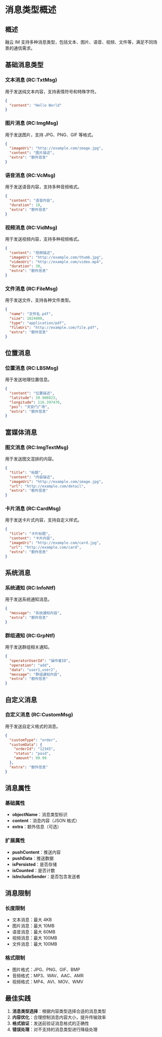 # 消息类型概述

## 概述

融云 IM 支持多种消息类型，包括文本、图片、语音、视频、文件等，满足不同场景的通信需求。

## 基础消息类型

### 文本消息 (RC:TxtMsg)
用于发送纯文本内容，支持表情符号和特殊字符。

```json
{
  "content": "Hello World"
}
```

### 图片消息 (RC:ImgMsg)
用于发送图片，支持 JPG、PNG、GIF 等格式。

```json
{
  "imageUri": "http://example.com/image.jpg",
  "content": "图片描述",
  "extra": "额外信息"
}
```

### 语音消息 (RC:VcMsg)
用于发送语音内容，支持多种音频格式。

```json
{
  "content": "语音内容",
  "duration": 10,
  "extra": "额外信息"
}
```

### 视频消息 (RC:VidMsg)
用于发送视频内容，支持多种视频格式。

```json
{
  "content": "视频描述",
  "imageUri": "http://example.com/thumb.jpg",
  "videoUri": "http://example.com/video.mp4",
  "duration": 30,
  "extra": "额外信息"
}
```

### 文件消息 (RC:FileMsg)
用于发送文件，支持各种文件类型。

```json
{
  "name": "文件名.pdf",
  "size": 1024000,
  "type": "application/pdf",
  "fileUri": "http://example.com/file.pdf",
  "extra": "额外信息"
}
```

## 位置消息

### 位置消息 (RC:LBSMsg)
用于发送地理位置信息。

```json
{
  "content": "位置描述",
  "latitude": 39.908823,
  "longitude": 116.397470,
  "poi": "天安门广场",
  "extra": "额外信息"
}
```

## 富媒体消息

### 图文消息 (RC:ImgTextMsg)
用于发送图文混排的内容。

```json
{
  "title": "标题",
  "content": "内容描述",
  "imageUri": "http://example.com/image.jpg",
  "url": "http://example.com/detail",
  "extra": "额外信息"
}
```

### 卡片消息 (RC:CardMsg)
用于发送卡片式内容，支持自定义样式。

```json
{
  "title": "卡片标题",
  "content": "卡片内容",
  "imageUri": "http://example.com/card.jpg",
  "url": "http://example.com/card",
  "extra": "额外信息"
}
```

## 系统消息

### 系统通知 (RC:InfoNtf)
用于发送系统通知消息。

```json
{
  "message": "系统通知内容",
  "extra": "额外信息"
}
```

### 群组通知 (RC:GrpNtf)
用于发送群组相关通知。

```json
{
  "operatorUserId": "操作者ID",
  "operation": "add",
  "data": "user1,user2",
  "message": "群组通知内容",
  "extra": "额外信息"
}
```

## 自定义消息

### 自定义消息 (RC:CustomMsg)
用于发送自定义格式的消息。

```json
{
  "customType": "order",
  "customData": {
    "orderId": "12345",
    "status": "paid",
    "amount": 99.99
  },
  "extra": "额外信息"
}
```

## 消息属性

### 基础属性
- **objectName**：消息类型标识
- **content**：消息内容（JSON 格式）
- **extra**：额外信息（可选）

### 扩展属性
- **pushContent**：推送内容
- **pushData**：推送数据
- **isPersisted**：是否存储
- **isCounted**：是否计数
- **isIncludeSender**：是否包含发送者

## 消息限制

### 长度限制
- 文本消息：最大 4KB
- 图片消息：最大 10MB
- 语音消息：最大 60MB
- 视频消息：最大 100MB
- 文件消息：最大 100MB

### 格式限制
- 图片格式：JPG、PNG、GIF、BMP
- 音频格式：MP3、WAV、AAC、AMR
- 视频格式：MP4、AVI、MOV、WMV

## 最佳实践

1. **消息类型选择**：根据内容类型选择合适的消息类型
2. **内容优化**：合理控制消息内容大小，提升传输效率
3. **格式验证**：发送前验证消息格式的正确性
4. **错误处理**：对不支持的消息类型进行降级处理 